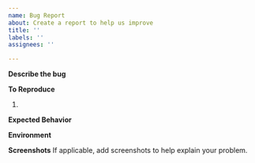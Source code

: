 ```yaml
---
name: Bug Report
about: Create a report to help us improve
title: ''
labels: ''
assignees: ''

---
```


<!-- 
    NOTE: Did you check the FAQs (https://one-dark.gitbook.io/jetbrains/help/faqs)
    to see if your problem already has a work around?
-->

**Describe the bug**
<!-- A clear and concise description of what the bug is. -->

**To Reproduce**
<!-- Steps to reproduce the behavior -->
1.

**Expected Behavior**
<!-- A clear and concise description of what you expected to happen. -->

**Environment**
<!-- Please go to *IntelliJ IDEA -> About IntelliJ IDEA (Mac)* or *Help -> About IntelliJ IDEA (Windows)* and copy the infos
to the clipboard and paste it here.

It should contain:
* OS (Windows, Linux, Mac)
* IntelliJ Product + version (IDEA, RubyMine...)
* Plugin version 
* If needed a list of enabled plugins -->


**Screenshots**
If applicable, add screenshots to help explain your problem.
